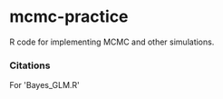 # mcmc-practice
R code for implementing MCMC and other simulations.

### Citations
For 'Bayes_GLM.R'
